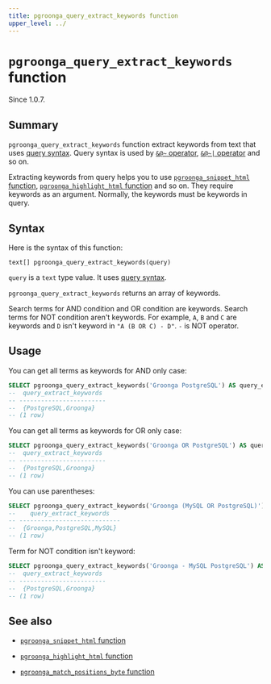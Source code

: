 ```yaml
---
title: pgroonga_query_extract_keywords function
upper_level: ../
---
```


# `pgroonga_query_extract_keywords` function

Since 1.0.7.

## Summary

`pgroonga_query_extract_keywords` function extract keywords from text that uses [query syntax](http://groonga.org/docs/reference/grn_expr/query_syntax.html). Query syntax is used by [`&@~` operator][query-v2], [`&@~|` operator][query-in-v2] and so on.

Extracting keywords from query helps you to use [`pgroonga_snippet_html` function](pgroonga-snippet-html.html), [`pgroonga_highlight_html` function](pgroonga-highlight-html.html) and so on. They require keywords as an argument. Normally, the keywords must be keywords in query.

## Syntax

Here is the syntax of this function:

```text
text[] pgroonga_query_extract_keywords(query)
```

`query` is a `text` type value. It uses [query syntax](http://groonga.org/docs/reference/grn_expr/query_syntax.html).

`pgroonga_query_extract_keywords` returns an array of keywords.

Search terms for AND condition and OR condition are keywords. Search terms for NOT condition aren't keywords. For example, `A`, `B` and `C` are keywords and `D` isn't keyword in `"A (B OR C) - D"`. `-` is NOT operator.

## Usage

You can get all terms as keywords for AND only case:

```sql
SELECT pgroonga_query_extract_keywords('Groonga PostgreSQL') AS query_extract_keywords;
--  query_extract_keywords 
-- ------------------------
--  {PostgreSQL,Groonga}
-- (1 row)
```

You can get all terms as keywords for OR only case:

```sql
SELECT pgroonga_query_extract_keywords('Groonga OR PostgreSQL') AS query_extract_keywords;
--  query_extract_keywords 
-- ------------------------
--  {PostgreSQL,Groonga}
-- (1 row)
```

You can use parentheses:

```sql
SELECT pgroonga_query_extract_keywords('Groonga (MySQL OR PostgreSQL)') AS query_extract_keywords;
--    query_extract_keywords   
-- ----------------------------
--  {Groonga,PostgreSQL,MySQL}
-- (1 row)
```

Term for NOT condition isn't keyword:

```sql
SELECT pgroonga_query_extract_keywords('Groonga - MySQL PostgreSQL') AS query_extract_keywords;
--  query_extract_keywords 
-- ------------------------
--  {PostgreSQL,Groonga}
-- (1 row)
```

## See also

  * [`pgroonga_snippet_html` function][snippet-html]

  * [`pgroonga_highlight_html` function][highlight-html]

  * [`pgroonga_match_positions_byte` function][match-positions-byte]

[query-v2]:../operators/query-v2.html

[query-in-v2]:../operators/query-in-v2.html

[snippet-html]:pgroonga-query-snippet-html.html
[highlight-html]:pgroonga-highlight-html.html
[match-positions-byte]:pgroonga-match-positions-byte.html

